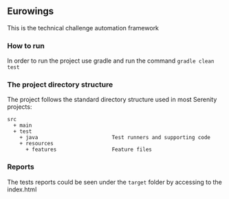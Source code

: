 ## Eurowings

This is the technical challenge automation framework

### How to run

In order to run the project use gradle and run the command `gradle clean test`

### The project directory structure

The project follows the standard directory structure used in most Serenity projects:

```Gherkin
src
  + main
  + test
    + java                        Test runners and supporting code
    + resources
      + features                  Feature files
```

### Reports

The tests reports could be seen under the `target` folder by accessing to the index.html
